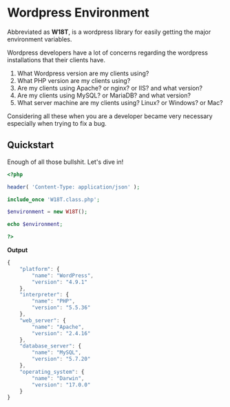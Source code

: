 # Wordpress Environment

Abbreviated as **W18T**, is a wordpress library for easily getting the major environment variables.

Wordpress developers have a lot of concerns regarding the wordpress installations that their clients have.
1. What Wordpress version are my clients using?
2. What PHP version are my clients using?
3. Are my clients using Apache? or nginx? or IIS? and what version?
4. Are my clients using MySQL? or MariaDB? and what version?
5. What server machine are my clients using? Linux? or Windows? or Mac?

Considering all these when you are a developer became very necessary especially when trying to fix a bug.

## Quickstart

Enough of all those bullshit. Let's dive in!

```php
<?php

header( 'Content-Type: application/json' );

include_once 'W18T.class.php';

$environment = new W18T();

echo $environment;

?>
```

**Output**
```javascript
{
    "platform": {
        "name": "WordPress",
        "version": "4.9.1"
    },
    "interpreter": {
        "name": "PHP",
        "version": "5.5.36"
    },
    "web_server": {
        "name": "Apache",
        "version": "2.4.16"
    },
    "database_server": {
        "name": "MySQL",
        "version": "5.7.20"
    },
    "operating_system": {
        "name": "Darwin",
        "version": "17.0.0"
    }
}
```

